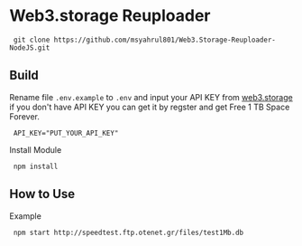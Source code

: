 # Web3.storage Reuploader 
```
 git clone https://github.com/msyahrul801/Web3.Storage-Reuploader-NodeJS.git
```
## Build

Rename file `.env.example` to `.env` and input your API KEY from [web3.storage](https://web3.storage) if you don't have API KEY you can get it by regster and get Free 1 TB Space Forever.

```
 API_KEY="PUT_YOUR_API_KEY"
```

Install Module

```
 npm install
```
## How to Use

Example

```
 npm start http://speedtest.ftp.otenet.gr/files/test1Mb.db
```
